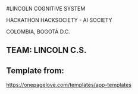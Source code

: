 #LINCOLN COGNITIVE SYSTEM

HACKATHON HACKSOCIETY - AI SOCIETY

COLOMBIA, BOGOTÁ D.C.

## TEAM: LINCOLN C.S.

## Template from: 
https://onepagelove.com/templates/app-templates
